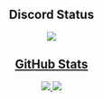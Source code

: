 <h2 align="center">
    Discord Status
</h2>

<p align="center">
    <a href="https://github.com/BlobDeveloper">
    <img src="https://lanyard.cnrad.dev/api/820909092302356500?theme=dark&animated=true&hideDiscrim=true&borderRadius=10px&idleMessage=Nothing+now..." />
</p>

<h2 align="center">
    GitHub Stats
</h2>

<p align="center">
    <a href="https://github.com/BlobDeveloper/">
        <img src="https://github-readme-stats.vercel.app/api?username=BlobDeveloper&count_private=true&show_owner=true&show_icons=true&bg_color=0d1117&title_color=ffffff&text_color=ffffff&icon_color=f04848&hide_border=true/" />
    <a href="https://github.com/Crni39/">
        <img src="https://github-readme-streak-stats.herokuapp.com?user=BlobDeveloper&hide_border=true&background=0D1117&currStreakLabel=FFFFFF&sideLabels=FFFFFF&currStreakNum=FFFFFF&dates=FFFFFF&sideNums=FFFFFF&fire=f04848&ring=f04848&stroke=FFFFFFFF)](https://git.io/streak-stats" />
    </a>
<p>